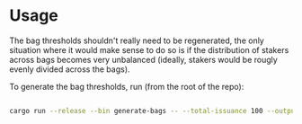 # Usage

The bag thresholds shouldn't really need to be regenerated, the only situation where it would make sense to do so
is if the distribution of stakers across bags becomes very unbalanced (ideally, stakers would be
rougly evenly divided across the bags).

To generate the bag thresholds, run (from the root of the repo):

```bash

cargo run --release --bin generate-bags -- --total-issuance 100 --output ./runtime/src/output.rs

```
